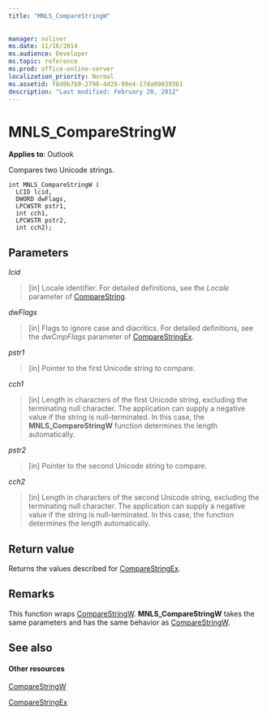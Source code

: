 ```yaml
---
title: "MNLS_CompareStringW"
 
 
manager: soliver
ms.date: 11/16/2014
ms.audience: Developer
ms.topic: reference
ms.prod: office-online-server
localization_priority: Normal
ms.assetid: f8d0b7b9-2798-4d29-99e4-17da99039361
description: "Last modified: February 20, 2012"
---
```


# MNLS_CompareStringW

  
  
**Applies to**: Outlook 
  
Compares two Unicode strings.
  
```
int MNLS_CompareStringW (
  LCID lcid,
  DWORD dwFlags,
  LPCWSTR pstr1,
  int cch1,
  LPCWSTR pstr2,
  int cch2);
```

## Parameters

 _lcid_
  
> [in] Locale identifier. For detailed definitions, see the  _Locale_ parameter of [CompareString](http://msdn.microsoft.com/en-us/library/dd317759%28VS.85%29.aspx).
    
 _dwFlags_
  
> [in] Flags to ignore case and diacritics. For detailed definitions, see the  _dwCmpFlags_ parameter of [CompareStringEx](http://msdn.microsoft.com/en-us/library/dd317761%28VS.85%29.aspx).
    
 _pstr1_
  
> [in] Pointer to the first Unicode string to compare.
    
 _cch1_
  
> [in] Length in characters of the first Unicode string, excluding the terminating null character. The application can supply a negative value if the string is null-terminated. In this case, the **MNLS_CompareStringW** function determines the length automatically. 
    
 _pstr2_
  
> [in] Pointer to the second Unicode string to compare.
    
 _cch2_
  
> [in] Length in characters of the second Unicode string, excluding the terminating null character. The application can supply a negative value if the string is null-terminated. In this case, the function determines the length automatically.
    
## Return value

Returns the values described for [CompareStringEx](http://msdn.microsoft.com/en-us/library/dd317761%28VS.85%29.aspx).
  
## Remarks

This function wraps [CompareStringW](http://msdn.microsoft.com/en-us/library/dd317759%28VS.85%29.aspx). **MNLS_CompareStringW** takes the same parameters and has the same behavior as [CompareStringW](http://msdn.microsoft.com/en-us/library/dd317759%28VS.85%29.aspx).
  
## See also

#### Other resources

[CompareStringW](http://msdn.microsoft.com/en-us/library/dd317759%28VS.85%29.aspx)
  
[CompareStringEx](http://msdn.microsoft.com/en-us/library/dd317761%28VS.85%29.aspx)

